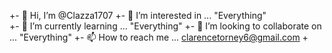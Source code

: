 +- 👋 Hi, I’m @Clazza1707                +- 👀 I’m interested in ... "Everything"  
+- 🌱 I’m currently learning ... "Everything" 
+- 💞️ I’m looking to collaborate on ... "Everything"
+- 📫 How to reach me ... clarencetorney6@gmail.com           +<!---                            +Clazza1707/Clazza1707 is a ✨ special ✨ repository because its `README.md` (this file) appears on your GitHub profile.
+You can click the Preview link to take a look at your changes.
+--->

